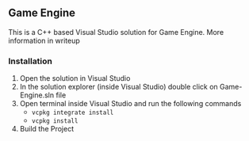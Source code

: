 ## Game Engine

This is a C++ based Visual Studio solution for Game Engine. More information in writeup

### Installation
1. Open the solution in Visual Studio
2. In the solution explorer (inside Visual Studio) double click on Game-Engine.sln file
3. Open terminal inside Visual Studio and run the following commands
    - `vcpkg integrate install`
    - `vcpkg install`
4. Build the Project